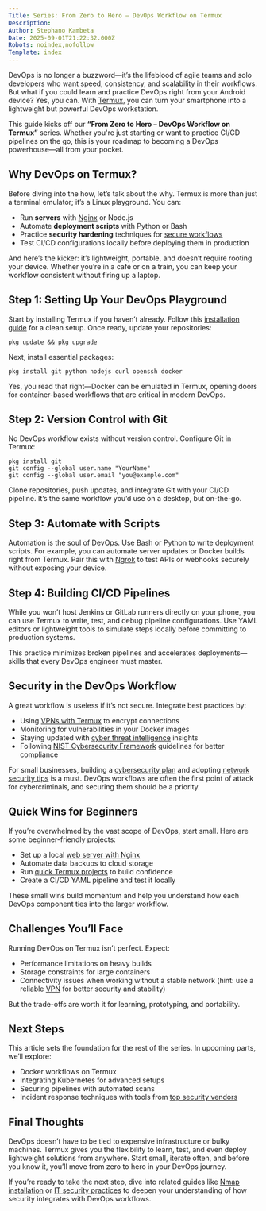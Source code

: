 ```yaml
---
Title: Series: From Zero to Hero – DevOps Workflow on Termux
Description: 
Author: Stephano Kambeta
Date: 2025-09-01T21:22:32.000Z
Robots: noindex,nofollow
Template: index
---
```

<p>
DevOps is no longer a buzzword—it’s the lifeblood of agile teams and solo developers who want speed, consistency, and scalability in their workflows. But what if you could learn and practice DevOps right from your Android device? Yes, you can. With <a href="https://terminaltools.blogspot.com/2025/01/how-to-install-termux-on-android-phone.html" rel="noopener noreferrer">Termux</a>, you can turn your smartphone into a lightweight but powerful DevOps workstation. 
</p>

<p>
This guide kicks off our <strong>“From Zero to Hero – DevOps Workflow on Termux”</strong> series. Whether you're just starting or want to practice CI/CD pipelines on the go, this is your roadmap to becoming a DevOps powerhouse—all from your pocket.
</p>




<h2>Why DevOps on Termux?</h2>

<p>
Before diving into the how, let’s talk about the why. Termux is more than just a terminal emulator; it’s a Linux playground. You can:
</p>

<ul>
  <li>Run <strong>servers</strong> with <a href="https://terminaltools.blogspot.com/2025/04/turn-your-android-into-a-web-server-how-to-install-and-use-nginx-in-termux.html" rel="noopener noreferrer">Nginx</a> or Node.js</li>
  <li>Automate <strong>deployment scripts</strong> with Python or Bash</li>
  <li>Practice <strong>security hardening</strong> techniques for <a href="https://terminaltools.blogspot.com/2025/05/computer-security.html" rel="noopener noreferrer">secure workflows</a>
</li>
  <li>Test CI/CD configurations locally before deploying them in production</li>
</ul>

<p>
And here’s the kicker: it’s lightweight, portable, and doesn’t require rooting your device. Whether you’re in a café or on a train, you can keep your workflow consistent without firing up a laptop.
</p>




<h2>Step 1: Setting Up Your DevOps Playground</h2>

<p>
Start by installing Termux if you haven’t already. Follow this <a href="https://terminaltools.blogspot.com/2025/01/how-to-install-termux-on-android-phone.html" rel="noopener noreferrer">installation guide</a> for a clean setup. Once ready, update your repositories:
</p>

<pre><code>pkg update &amp;&amp; pkg upgrade
</code></pre>

<p>
Next, install essential packages:
</p>

<pre><code>pkg install git python nodejs curl openssh docker
</code></pre>

<p>
Yes, you read that right—Docker can be emulated in Termux, opening doors for container-based workflows that are critical in modern DevOps.
</p>




<h2>Step 2: Version Control with Git</h2>

<p>
No DevOps workflow exists without version control. Configure Git in Termux:
</p>

<pre><code>pkg install git
git config --global user.name "YourName"
git config --global user.email "you@example.com"
</code></pre>

<p>
Clone repositories, push updates, and integrate Git with your CI/CD pipeline. It’s the same workflow you’d use on a desktop, but on-the-go.
</p>




<h2>Step 3: Automate with Scripts</h2>

<p>
Automation is the soul of DevOps. Use Bash or Python to write deployment scripts. For example, you can automate server updates or Docker builds right from Termux. Pair this with <a href="https://terminaltools.blogspot.com/2025/01/how-to-install-and-use-ngrok-in-termux.html" rel="noopener noreferrer">Ngrok</a> to test APIs or webhooks securely without exposing your device.
</p>




<h2>Step 4: Building CI/CD Pipelines</h2>

<p>
While you won’t host Jenkins or GitLab runners directly on your phone, you can use Termux to write, test, and debug pipeline configurations. Use YAML editors or lightweight tools to simulate steps locally before committing to production systems.
</p>

<p>
This practice minimizes broken pipelines and accelerates deployments—skills that every DevOps engineer must master.
</p>




<h2>Security in the DevOps Workflow</h2>

<p>
A great workflow is useless if it’s not secure. Integrate best practices by:
</p>

<ul>
  <li>Using <a href="https://terminaltools.blogspot.com/2025/07/vpns-to-use-when-using-termux.html" rel="noopener noreferrer">VPNs with Termux</a> to encrypt connections</li>
  <li>Monitoring for vulnerabilities in your Docker images</li>
  <li>Staying updated with <a href="https://terminaltools.blogspot.com/2025/05/what-is-cyber-threat-intelligence.html" rel="noopener noreferrer">cyber threat intelligence</a> insights</li>
  <li>Following <a href="https://terminaltools.blogspot.com/2025/04/nist-csf.html" rel="noopener noreferrer">NIST Cybersecurity Framework</a> guidelines for better compliance</li>
</ul>

<p>
For small businesses, building a <a href="https://terminaltools.blogspot.com/2025/08/cyber-security-plan-for-small-business.html" rel="noopener noreferrer">cybersecurity plan</a> and adopting <a href="https://terminaltools.blogspot.com/2025/08/network-security-tips-for-small-business.html" rel="noopener noreferrer">network security tips</a> is a must. DevOps workflows are often the first point of attack for cybercriminals, and securing them should be a priority.
</p>




<h2>Quick Wins for Beginners</h2>

<p>
If you’re overwhelmed by the vast scope of DevOps, start small. Here are some beginner-friendly projects:
</p>

<ul>
  <li>Set up a local <a href="https://terminaltools.blogspot.com/2025/04/turn-your-android-into-a-web-server-how-to-install-and-use-nginx-in-termux.html" rel="noopener noreferrer">web server with Nginx</a>
</li>
  <li>Automate data backups to cloud storage</li>
  <li>Run <a href="https://terminaltools.blogspot.com/2025/07/quick-termux-projects-you-can-do.html" rel="noopener noreferrer">quick Termux projects</a> to build confidence</li>
  <li>Create a CI/CD YAML pipeline and test it locally</li>
</ul>

<p>
These small wins build momentum and help you understand how each DevOps component ties into the larger workflow.
</p>




<h2>Challenges You’ll Face</h2>

<p>
Running DevOps on Termux isn’t perfect. Expect:
</p>

<ul>
  <li>Performance limitations on heavy builds</li>
  <li>Storage constraints for large containers</li>
  <li>Connectivity issues when working without a stable network (hint: use a reliable <a href="https://terminaltools.blogspot.com/2025/07/surfshark-vpn-review.html" rel="noopener noreferrer">VPN</a> for better security and stability)</li>
</ul>

<p>
But the trade-offs are worth it for learning, prototyping, and portability.
</p>




<h2>Next Steps</h2>

<p>
This article sets the foundation for the rest of the series. In upcoming parts, we’ll explore:
</p>

<ul>
  <li>Docker workflows on Termux</li>
  <li>Integrating Kubernetes for advanced setups</li>
  <li>Securing pipelines with automated scans</li>
  <li>Incident response techniques with tools from <a href="https://terminaltools.blogspot.com/2025/08/best-cyber-incident-response-companies.html" rel="noopener noreferrer">top security vendors</a>
</li>
</ul>




<h2>Final Thoughts</h2>

<p>
DevOps doesn’t have to be tied to expensive infrastructure or bulky machines. Termux gives you the flexibility to learn, test, and even deploy lightweight solutions from anywhere. Start small, iterate often, and before you know it, you’ll move from zero to hero in your DevOps journey.
</p>

<p>
If you’re ready to take the next step, dive into related guides like <a href="https://terminaltools.blogspot.com/2025/01/how-to-install-and-use-nmap-in-termux.html" rel="noopener noreferrer">Nmap installation</a> or <a href="https://terminaltools.blogspot.com/2025/05/it-security.html" rel="noopener noreferrer">IT security practices</a> to deepen your understanding of how security integrates with DevOps workflows.
</p>

